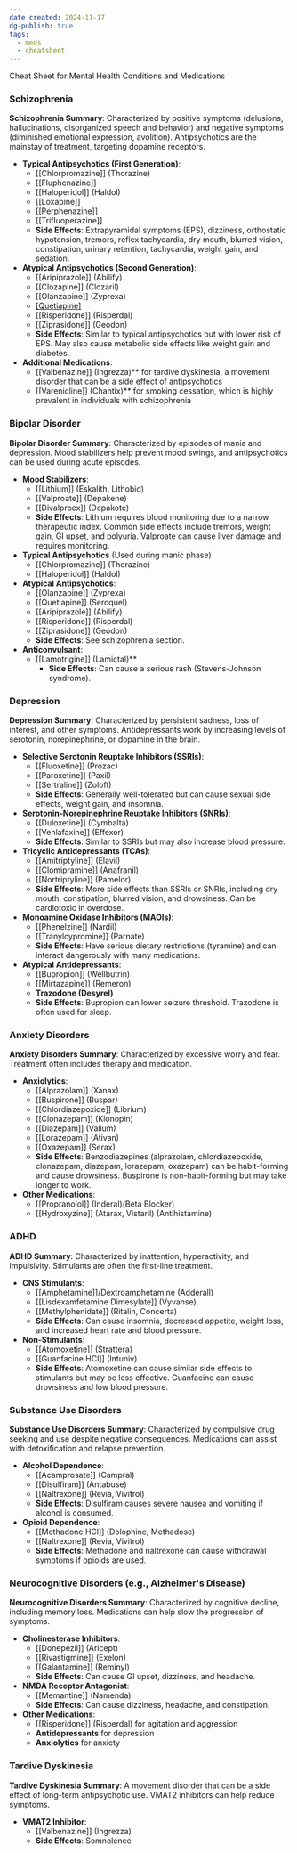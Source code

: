 ```yaml
---
date created: 2024-11-17
dg-publish: true
tags:
  - meds
  - cheatsheet
---
```

Cheat Sheet for Mental Health Conditions and Medications

### **Schizophrenia**
**Schizophrenia Summary**: Characterized by positive symptoms (delusions, hallucinations, disorganized speech and behavior) and negative symptoms (diminished emotional expression, avolition). Antipsychotics are the mainstay of treatment, targeting dopamine receptors.
	
- **Typical Antipsychotics (First Generation)**:
    - [[Chlorpromazine]] (Thorazine)
    - [[Fluphenazine]]
    - [[Haloperidol]] (Haldol)
    - [[Loxapine]]
    - [[Perphenazine]]
    - [[Trifluoperazine]]
    - **Side Effects**: Extrapyramidal symptoms (EPS), dizziness, orthostatic hypotension, tremors, reflex tachycardia, dry mouth, blurred vision, constipation, urinary retention, tachycardia, weight gain, and sedation.
- **Atypical Antipsychotics (Second Generation)**:
    - [[Aripiprazole]] (Abilify)
    - [[Clozapine]] (Clozaril)
    - [[Olanzapine]] (Zyprexa)
    - [[Quetiapine]](Seroquel)
    - [[Risperidone]] (Risperdal)
    - [[Ziprasidone]] (Geodon)
    - **Side Effects**: Similar to typical antipsychotics but with lower risk of EPS. May also cause metabolic side effects like weight gain and diabetes.
- **Additional Medications**:
    - [[Valbenazine]] (Ingrezza)** for tardive dyskinesia, a movement disorder that can be a side effect of antipsychotics
    - [[Varenicline]] (Chantix)** for smoking cessation, which is highly prevalent in individuals with schizophrenia
	

### **Bipolar Disorder**
**Bipolar Disorder Summary**: Characterized by episodes of mania and depression. Mood stabilizers help prevent mood swings, and antipsychotics can be used during acute episodes.
	
- **Mood Stabilizers**:
    - [[Lithium]] (Eskalith, Lithobid)
    - [[Valproate]] (Depakene)
    - [[Divalproex]] (Depakote)
    - **Side Effects**: Lithium requires blood monitoring due to a narrow therapeutic index. Common side effects include tremors, weight gain, GI upset, and polyuria. Valproate can cause liver damage and requires monitoring.
- **Typical Antipsychotics** (Used during manic phase)
	- [[Chlorpromazine]] (Thorazine)
	- [[Haloperidol]] (Haldol)
- **Atypical Antipsychotics**:
    - [[Olanzapine]] (Zyprexa)
    - [[Quetiapine]] (Seroquel)
    - [[Aripiprazole]] (Abilify)
    - [[Risperidone]] (Risperdal)
    - [[Ziprasidone]] (Geodon)
    - **Side Effects**: See schizophrenia section.
- **Anticonvulsant**:
    - [[Lamotrigine]] (Lamictal)**
        - **Side Effects**: Can cause a serious rash (Stevens-Johnson syndrome).

### **Depression**
**Depression Summary**: Characterized by persistent sadness, loss of interest, and other symptoms. Antidepressants work by increasing levels of serotonin, norepinephrine, or dopamine in the brain.
	
- **Selective Serotonin Reuptake Inhibitors (SSRIs)**:
    - [[Fluoxetine]] (Prozac)
    - [[Paroxetine]] (Paxil)
    - [[Sertraline]] (Zoloft)
    - **Side Effects**: Generally well-tolerated but can cause sexual side effects, weight gain, and insomnia.
- **Serotonin-Norepinephrine Reuptake Inhibitors (SNRIs)**:
    - [[Duloxetine]] (Cymbalta)
    - [[Venlafaxine]] (Effexor)
    - **Side Effects**: Similar to SSRIs but may also increase blood pressure.
- **Tricyclic Antidepressants (TCAs)**:
    - [[Amitriptyline]] (Elavil)
    - [[Clomipramine]] (Anafranil)
    - [[Nortriptyline]] (Pamelor)
    - **Side Effects**: More side effects than SSRIs or SNRIs, including dry mouth, constipation, blurred vision, and drowsiness. Can be cardiotoxic in overdose.
- **Monoamine Oxidase Inhibitors (MAOIs)**:
    - [[Phenelzine]] (Nardil)
    - [[Tranylcypromine]] (Parnate)
    - **Side Effects**: Have serious dietary restrictions (tyramine) and can interact dangerously with many medications.
- **Atypical Antidepressants**:
    - [[Bupropion]] (Wellbutrin)
    - [[Mirtazapine]] (Remeron)
    - **Trazodone (Desyrel)**
    - **Side Effects**: Bupropion can lower seizure threshold. Trazodone is often used for sleep.

### **Anxiety Disorders**
**Anxiety Disorders Summary**: Characterized by excessive worry and fear. Treatment often includes therapy and medication.
	
- **Anxiolytics**:
    - [[Alprazolam]] (Xanax)
    - [[Buspirone]] (Buspar)
    - [[Chlordiazepoxide]] (Librium)
    - [[Clonazepam]] (Klonopin)
    - [[Diazepam]] (Valium)
    - [[Lorazepam]] (Ativan)
    - [[Oxazepam]] (Serax)
    - **Side Effects**: Benzodiazepines (alprazolam, chlordiazepoxide, clonazepam, diazepam, lorazepam, oxazepam) can be habit-forming and cause drowsiness. Buspirone is non-habit-forming but may take longer to work.
- **Other Medications**:
    - [[Propranolol]] (Inderal)(Beta Blocker)
    - [[Hydroxyzine]] (Atarax, Vistaril) (Antihistamine) 

### **ADHD**
**ADHD Summary**: Characterized by inattention, hyperactivity, and impulsivity. Stimulants are often the first-line treatment.
	
- **CNS Stimulants**:
    - [[Amphetamine]]/Dextroamphetamine (Adderall)
    - [[Lisdexamfetamine Dimesylate]] (Vyvanse)
    - [[Methylphenidate]] (Ritalin, Concerta)
    - **Side Effects**: Can cause insomnia, decreased appetite, weight loss, and increased heart rate and blood pressure.
- **Non-Stimulants**:
    - [[Atomoxetine]] (Strattera)
    - [[Guanfacine HCl]] (Intuniv)
    - **Side Effects**: Atomoxetine can cause similar side effects to stimulants but may be less effective. Guanfacine can cause drowsiness and low blood pressure.
      
### **Substance Use Disorders**
**Substance Use Disorders Summary**: Characterized by compulsive drug seeking and use despite negative consequences. Medications can assist with detoxification and relapse prevention.
	
- **Alcohol Dependence**:
    - [[Acamprosate]] (Campral)
    - [[Disulfiram]] (Antabuse)
    - [[Naltrexone]] (Revia, Vivitrol)
    - **Side Effects**: Disulfiram causes severe nausea and vomiting if alcohol is consumed.
- **Opioid Dependence**:
    - [[Methadone HCl]] (Dolophine, Methadose)
    - [[Naltrexone]] (Revia, Vivitrol)
    - **Side Effects**: Methadone and naltrexone can cause withdrawal symptoms if opioids are used.
### **Neurocognitive Disorders (e.g., Alzheimer's Disease)**
**Neurocognitive Disorders Summary**: Characterized by cognitive decline, including memory loss. Medications can help slow the progression of symptoms.
	
- **Cholinesterase Inhibitors**:
    - [[Donepezil]] (Aricept)
    - [[Rivastigmine]] (Exelon)
    - [[Galantamine]] (Reminyl)
    - **Side Effects**: Can cause GI upset, dizziness, and headache.
- **NMDA Receptor Antagonist**:
    - [[Memantine]] (Namenda)
    - **Side Effects**: Can cause dizziness, headache, and constipation.
- **Other Medications**:
    - [[Risperidone]] (Risperdal) for agitation and aggression
    - **Antidepressants** for depression
    - **Anxiolytics** for anxiety
### **Tardive Dyskinesia**
**Tardive Dyskinesia Summary**: A movement disorder that can be a side effect of long-term antipsychotic use. VMAT2 inhibitors can help reduce symptoms.
	
- **VMAT2 Inhibitor**:
    - [[Valbenazine]] (Ingrezza)
    - **Side Effects**: Somnolence

